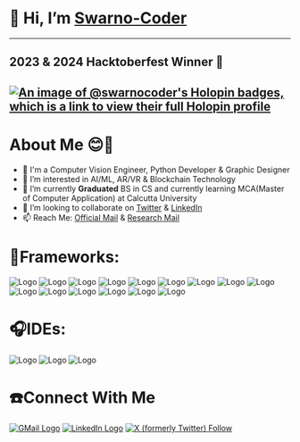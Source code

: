 
# 👋 Hi, I’m [Swarno-Coder](https://github.com/Swarno-Coder)
---
## 2023 & 2024 Hacktoberfest Winner 🥇 <br/>

[![An image of @swarnocoder's Holopin badges, which is a link to view their full Holopin profile](https://holopin.me/swarnocoder)](https://holopin.io/@swarnocoder)
---
# About Me 😊👋

- 🚀 I'm a Computer Vision Engineer, Python Developer & Graphic Designer
- 👀 I’m interested in AI/ML, AR/VR & Blockchain Technology
- 🌱 I’m currently **Graduated** BS in CS and currently learning MCA(Master of Computer Application) at Calcutta University
- 💞️ I’m looking to collaborate on [Twitter](https://twitter.com/SwarnodipN) & [LinkedIn](https://www.linkedin.com/in/swarnodip--nag/)
- 📫 Reach Me: [Official Mail](official.swarnodipnag@gmail.com) & [Research Mail](research.swarnodipnag@gmail.com)

# **🍴Frameworks:** <br/>
![Logo](https://img.shields.io/badge/Python-FFD43B?style=for-the-badge&logo=python&logoColor=darkgreen) 
![Logo](https://img.shields.io/badge/C%2B%2B-00599C?style=for-the-badge&logo=c%2B%2B&logoColor=white)
![Logo](https://img.shields.io/badge/C-00599C?style=for-the-badge&logo=c&logoColor=white)
![Logo](https://img.shields.io/badge/PHP-777BB4?style=for-the-badge&logo=php&logoColor=white)
![Logo](https://img.shields.io/badge/Keras-D00000?style=for-the-badge&logo=Keras&logoColor=white)
![Logo](https://img.shields.io/badge/scikit_learn-F7931E?style=for-the-badge&logo=scikit-learn&logoColor=white)
![Logo](https://img.shields.io/badge/TensorFlow-FF6F00?style=for-the-badge&logo=TensorFlow&logoColor=white)
![Logo](https://img.shields.io/badge/SciPy-654FF0?style=for-the-badge&logo=SciPy&logoColor=white)
![Logo](https://img.shields.io/badge/Numpy-777BB4?style=for-the-badge&logo=numpy&logoColor=white)
![Logo](https://img.shields.io/badge/Pandas-2C2D72?style=for-the-badge&logo=pandas&logoColor=white)
![Logo](https://img.shields.io/badge/Streamlit-FF4B4B?style=for-the-badge&logo=Streamlit&logoColor=white)
![Logo](https://img.shields.io/badge/OpenCV-27338e?style=for-the-badge&logo=OpenCV&logoColor=white)
![Logo](https://img.shields.io/badge/Jupyter-F37626.svg?&style=for-the-badge&logo=Jupyter&logoColor=white)
![Logo](https://img.shields.io/badge/Arduino-00979D?style=for-the-badge&logo=Arduino&logoColor=white)
![Logo](https://img.shields.io/badge/Raspberry%20Pi-A22846?style=for-the-badge&logo=Raspberry%20Pi&logoColor=white)

# **🎧IDEs:** <br/>
![Logo](https://img.shields.io/badge/Visual_Studio-5C2D91?style=for-the-badge&logo=visual%20studio&logoColor=white)
![Logo](https://img.shields.io/badge/pycharm-143?style=for-the-badge&logo=pycharm&logoColor=black&color=black&labelColor=green)
![Logo](https://img.shields.io/badge/Colab-F9AB00?style=for-the-badge&logo=googlecolab&color=525252)

# **☎️Connect With Me** <br/>
[![GMail Logo](https://img.shields.io/badge/Gmail-D14836?style=for-the-badge&logo=gmail&logoColor=white)](mailto:official.swarnodipnag@gmail.com)
[![LinkedIn Logo](https://img.shields.io/badge/LinkedIn-0077B5?style=for-the-badge&logo=linkedin&logoColor=white)](https://www.linkedin.com/in/swarnodip--nag/)
[![X (formerly Twitter) Follow](https://img.shields.io/twitter/follow/:SwarnodipN)](https://twitter.com/SwarnodipN/)

<!---
Swarno-Coder/Swarno-Coder is a ✨ special ✨ repository because its `README.md` (this file) appears on your GitHub profile.
You can click the Preview link to take a look at your changes.
--->

